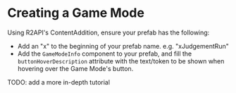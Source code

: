 # Creating a Game Mode

Using R2API's ContentAddition, ensure your prefab has the following:

* Add an "x" to the beginning of your prefab name. e.g. "xJudgementRun"
* Add the `GameModeInfo` component to your prefab, and fill the `buttonHoverDescription` attribute with the text/token to be shown when hovering over the Game Mode's button.

TODO: add a more in-depth tutorial
